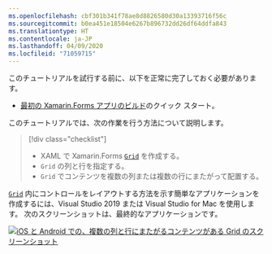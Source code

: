 ```yaml
---
ms.openlocfilehash: cbf301b341f78ae8d8826580d30a13393716f56c
ms.sourcegitcommit: b0ea451e18504e6267b896732dd26df64ddfa843
ms.translationtype: HT
ms.contentlocale: ja-JP
ms.lasthandoff: 04/09/2020
ms.locfileid: "71059715"
---
```

このチュートリアルを試行する前に、以下を正常に完了しておく必要があります。

- [最初の Xamarin.Forms アプリのビルド](~/get-started/first-app/index.md)のクイック スタート。

このチュートリアルでは、次の作業を行う方法について説明します。

> [!div class="checklist"]
>
> - XAML で Xamarin.Forms [`Grid`](xref:Xamarin.Forms.Grid) を作成する。
> - `Grid` の列と行を指定する。
> - `Grid` でコンテンツを複数の列または複数の行にまたがって配置する。

[`Grid`](xref:Xamarin.Forms.Grid) 内にコントロールをレイアウトする方法を示す簡単なアプリケーションを作成するには、Visual Studio 2019 または Visual Studio for Mac を使用します。 次のスクリーンショットは、最終的なアプリケーションです。

[![iOS と Android での、複数の列と行にまたがるコンテンツがある Grid のスクリーンショット](../images/span-columns-rows.png "列と行にまたがるコンテンツがある Grid")](../images/span-columns-rows-large.png#lightbox "列と行にまたがるコンテンツがある Grid")
